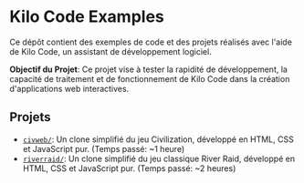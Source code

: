 # Kilo Code Examples

Ce dépôt contient des exemples de code et des projets réalisés avec l'aide de Kilo Code, un assistant de développement logiciel.

**Objectif du Projet**: Ce projet vise à tester la rapidité de développement, la capacité de traitement et de fonctionnement de Kilo Code dans la création d'applications web interactives.

## Projets

*   [`civweb/`](civweb/README.md): Un clone simplifié du jeu Civilization, développé en HTML, CSS et JavaScript pur. (Temps passé: ~1 heure)
*   [`riverraid/`](riverraid/README.md): Un clone simplifié du jeu classique River Raid, développé en HTML, CSS et JavaScript pur. (Temps passé: ~2 heures)
